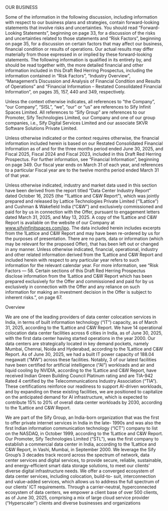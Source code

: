 OUR BUSINESS

Some of the information in the following discussion, including information with respect to our business plans and strategies, contain forward-looking statements that involve risks and uncertainties. You should read “Forward- Looking Statements”, beginning on page 33, for a discussion of the risks and uncertainties related to those statements and “Risk Factors”, beginning on page 35, for a discussion on certain factors that may affect our business, financial condition or results of operations. Our actual results may differ materially from those expressed in or implied by these forward-looking statements. The following information is qualified in its entirety by, and should be read together with, the more detailed financial and other information included in this Draft Red Herring Prospectus, including the information contained in “Risk Factors”, “Industry Overview”, “Management’s Discussion and Analysis of Financial Condition and Results of Operations” and “Financial Information – Restated Consolidated Financial Information”, on pages 35, 157, 440 and 349, respectively.

Unless the context otherwise indicates, all references to “the Company”, “our Company”, “SISL”, “we”, “our” or “us” are references to Sify Infinit Spaces Limited. All references to “Sify Group” are references to our Promoter, Sify Technologies Limited, our Company and one of our group companies, i.e., Sify Digital Services Limited and our associate SKVR Software Solutions Private Limited.

Unless otherwise indicated or the context requires otherwise, the financial information included herein is based on our Restated Consolidated Financial Information as of and for the three months period ended June 30, 2025, and Fiscal 2025, Fiscal 2024 and Fiscal 2023, included in this Draft Red Herring Prospectus. For further information, see “Financial Information”, beginning on page 349. Our fiscal year ends on March 31 of each year, and references to a particular Fiscal year are to the twelve months period ended March 31 of that year.

Unless otherwise indicated, industry and market data used in this section have been derived from the report titled “Data Center Industry Report” dated October 16, 2025 (the “1Lattice and C&W Report”), which was jointly prepared and released by Lattice Technologies Private Limited (“1Lattice”) and Cushman & Wakefield India (“C&W”) and exclusively commissioned and paid for by us in connection with the Offer, pursuant to engagement letters dated March 31, 2025, and May 13, 2025. A copy of the 1Lattice and C&W Report is available on the website of our Company at www.sifyinfinitspaces.com/ipo. The data included herein includes excerpts from the 1Lattice and C&W Report and may have been re-ordered by us for the purposes of presentation. There are no parts, data or information (which may be relevant for the proposed Offer), that has been left out or changed in any manner. Unless otherwise indicated, financial, operational, industry and other related information derived from the 1Lattice and C&W Report and included herein with respect to any particular year refers to such information for the relevant calendar year. For more information, see “Risk Factors — 58. Certain sections of this Draft Red Herring Prospectus disclose information from the 1Lattice and C&W Report which has been prepared exclusively for the Offer and commissioned and paid for by us exclusively in connection with the Offer and any reliance on such information for making an investment decision in the Offer is subject to inherent risks.”, on page 67.

Overview

We are one of the leading providers of data center colocation services in India, in terms of built information technology (“IT”) capacity, as of March 31, 2025, according to the 1Lattice and C&W Report. We have 14 operational colocation data center facilities across 6 cities in India, as of June 30, 2025, with the first data center having started operations in the year 2000. Our data centers are strategically located in key demand pockets, namely Mumbai, Chennai, Noida and Hyderabad, according to the 1Lattice and C&W Report. As of June 30, 2025, we had a built IT power capacity of 188.04 megawatt (“MW”) across these facilities. Notably, 3 of our latest facilities have been certified for artificial intelligence (“AI”) workloads and air and liquid cooling by NVIDIA, according to the 1Lattice and C&W Report, have received Indian Green Building Council Platinum rating and are TIA-942 Rated 4 certified by the Telecommunications Industry Association (“TIA”). These certifications reinforce our readiness to support AI-driven workloads, and by expanding on these existing facilities, we are positioned to capitalize on the anticipated demand for AI infrastructure, which is expected to contribute 15% to 20% of overall data center workloads by 2030, according to the 1Lattice and C&W Report.

We are part of the Sify Group, an India-born organization that was the first to offer private internet services in India in the late-
1990s and was also the first Indian information communication technology (“ICT”) company to list on the NASDAQ, in
October 1999, according to the 1Lattice and C&W Report. Our Promoter, Sify Technologies Limited (“STL”), was the first
company to establish a commercial data center in India, according to the 1Lattice and C&W Report, in Vashi, Mumbai, in
September 2000. We leverage the Sify Group’s 3 decades track record across the spectrum of network, data center services and
digital services, to provide secure, reliable, sustainable, and energy-efficient smart data storage solutions, to meet our clients’
diverse digital infrastructure needs. We offer a converged ecosystem of data center services, including colocation, build-to-
suit, interconnection and value-added services, which allows us to address the full spectrum of our clients’ ICT requirements.
Through a carrier-neutral, hyperconnected ecosystem of data centers, we empower a client base of over 500 clients, as of June
30, 2025, comprising a mix of large cloud service provider (“Hyperscaler”) clients and diverse businesses and organizations
